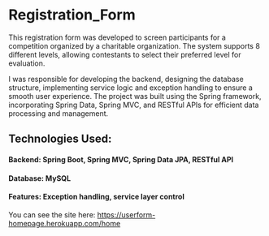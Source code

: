 # Registration_Form

This registration form was developed to screen participants for a competition organized by a charitable organization. The system supports 8 different levels, allowing contestants to select their preferred level for evaluation.

I was responsible for developing the backend, designing the database structure, implementing service logic and exception handling to ensure a smooth user experience. The project was built using the Spring framework, incorporating Spring Data, Spring MVC, and RESTful APIs for efficient data processing and management.

## Technologies Used:
#### Backend: Spring Boot, Spring MVC, Spring Data JPA, RESTful API
#### Database: MySQL
#### Features: Exception handling, service layer control

You can see the site here: https://userform-homepage.herokuapp.com/home
